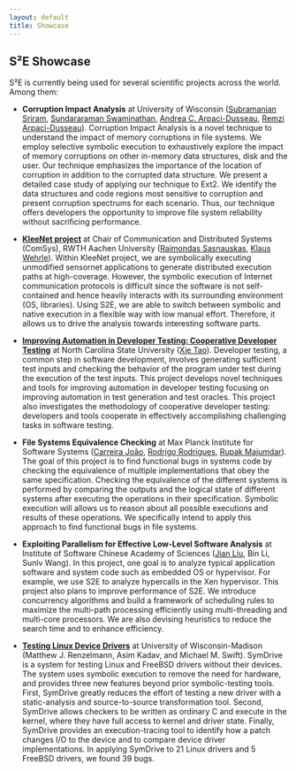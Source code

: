 ```yaml
---
layout: default
title: Showcase
---
```



## S²E Showcase

S²E is currently being used for several scientific projects across the
world. Among them:

-   **Corruption Impact Analysis** at University of Wisconsin
    (<a href="http://pages.cs.wisc.edu/~srirams/new_hp_2011/homepage.html" target="_blank">Subramanian
    Sriram</a>,
    <a href="http://pages.cs.wisc.edu/~swami/" target="_blank">Sundararaman Swaminathan</a>,
    <a href="http://pages.cs.wisc.edu/~dusseau/" target="_blank">Andrea C. Arpaci-Dusseau</a>,
    <a href="http://pages.cs.wisc.edu/~remzi/" target="_blank">Remzi Arpaci-Dusseau</a>).
    Corruption Impact Analysis is a novel technique to understand the
    impact of memory corruptions in file systems. We employ selective
    symbolic execution to exhaustively explore the impact of memory
    corruptions on other in-memory data structures, disk and the user.
    Our technique emphasizes the importance of the location of
    corruption in addition to the corrupted data structure. We present a
    detailed case study of applying our technique to Ext2. We identify
    the data structures and code regions most sensitive to corruption
    and present corruption spectrums for each scenario. Thus, our
    technique offers developers the opportunity to improve file system
    reliability without sacrificing performance.

-   **<a href="http://www.comsys.rwth-aachen.de/research/projects/kleenet/" target="_blank">KleeNet
    project</a>**
    at Chair of Communication and Distributed Systems (ComSys), RWTH
    Aachen University (<a href="http://ds.informatik.rwth-aachen.de/members/sasnauskas" target="_blank">Raimondas
    Sasnauskas</a>,
    <a href="http://www.comsys.rwth-aachen.de/team/klaus/" target="_blank">Klaus Wehrle</a>).
    Within KleeNet project, we are symbolically executing unmodified
    sensornet applications to generate distributed execution paths at
    high-coverage. However, the symbolic execution of Internet
    communication protocols is difficult since the software is not
    self-contained and hence heavily interacts with its surrounding
    environment (OS, libraries). Using S2E, we are able to switch
    between symbolic and native execution in a flexible way with low
    manual effort. Therefore, it allows us to drive the analysis towards
    interesting software parts.

-   **<a href="http://people.engr.ncsu.edu/txie/" target="_blank">Improving Automation in Developer Testing: Cooperative Developer
    Testing</a>** at North Carolina
    State University (<a href="http://people.engr.ncsu.edu/txie/" target="_blank">Xie Tao</a>).
    Developer testing, a common step in software development, involves
    generating sufficient test inputs and checking the behavior of the
    program under test during the execution of the test inputs. This
    project develops novel techniques and tools for improving automation
    in developer testing focusing on improving automation in test
    generation and test oracles. This project also investigates the
    methodology of cooperative developer testing: developers and tools
    cooperate in effectively accomplishing challenging tasks in software
    testing.

-   **File Systems Equivalence Checking** at Max Planck Institute for
    Software Systems (<a href="http://www.mpi-sws.org/index_noflash.php?n=people/Joao_Carreira" target="_blank">Carreira
    João</a>,
    <a href="http://www.mpi-sws.org/~rodrigo/" target="_blank">Rodrigo Rodrigues</a>, <a href="http://www.cs.ucla.edu/~rupak/" target="_blank">Rupak
    Majumdar</a>). The goal of this project
    is to find functional bugs in systems code by checking the
    equivalence of multiple implementations that obey the same
    specification. Checking the equivalence of the different systems is
    performed by comparing the outputs and the logical state of
    different systems after executing the operations in their
    specification. Symbolic execution will allows us to reason about all
    possible executions and results of these operations. We specifically
    intend to apply this approach to find functional bugs in file
    systems.

-   **Exploiting Parallelism for Effective Low-Level Software Analysis**
    at Institute of Software Chinese Academy of Sciences (<a href="http://124.16.139.203/self_pages/liujian/index.htm" target="_blank">Jian
    Liu</a>, Bin Li,
    Sunlv Wang). In this project, one goal is to analyze typical
    application software and system code such as embedded OS or
    hypervisor. For example, we use S2E to analyze hypercalls in the Xen
    hypervisor. This project also plans to improve performance of S2E.
    We introduce concurrency algorithms and build a framework of
    scheduling rules to maximize the multi-path processing efficiently
    using multi-threading and multi-core processors. We are also
    devising heuristics to reduce the search time and to enhance
    efficiency.

-   **<a href="http://research.cs.wisc.edu/sonar/projects/symdrive/" target="_blank">Testing Linux Device
    Drivers</a>** at
    University of Wisconsin-Madison (Matthew J. Renzelmann, Asim Kadav,
    and Michael M. Swift). SymDrive is a system for testing Linux and
    FreeBSD drivers without their devices. The system uses symbolic
    execution to remove the need for hardware, and provides three new
    features beyond prior symbolic-testing tools. First, SymDrive
    greatly reduces the effort of testing a new driver with a
    static-analysis and source-to-source transformation tool. Second,
    SymDrive allows checkers to be written as ordinary C and execute in
    the kernel, where they have full access to kernel and driver state.
    Finally, SymDrive provides an execution-tracing tool to identify how
    a patch changes I/O to the device and to compare device driver
    implementations. In applying SymDrive to 21 Linux drivers and 5
    FreeBSD drivers, we found 39 bugs.
